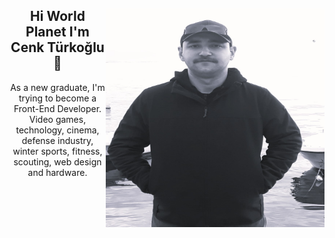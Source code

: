 <div align=center>
<img width="350" height="350" align="right" float="left" src="https://github.com/cnktrkgl/cnktrkgl/blob/main/images/ct_2024.jpeg">
<h2>Hi World Planet I'm Cenk Türkoğlu 👋</h2>
<p>As a new graduate, I'm trying to become a Front-End Developer.<br>
Video games, technology, cinema, defense industry, winter sports, fitness, scouting, web design and hardware.</p>
</div>
<!--
**cnktrkgl/cnktrkgl** is a ✨ _special_ ✨ repository because its `README.md` (this file) appears on your GitHub profile.

Here are some ideas to get you started:

- 🔭 I’m currently working on ...
- 🌱 I’m currently learning ...
- 👯 I’m looking to collaborate on ...
- 🤔 I’m looking for help with ...
- 💬 Ask me about ...
- 📫 How to reach me: ...
- 😄 Pronouns: ...
- ⚡ Fun fact: ...
-->
